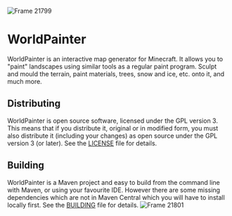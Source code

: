 ![Frame 21799](https://github.com/M-U-C-K-A/WorldPainter/assets/96072629/41ebb073-3513-466a-8a15-3ab3770ef1f5)
# WorldPainter

WorldPainter is an interactive map generator for Minecraft. It allows you to "paint" landscapes using similar tools as a regular paint program. Sculpt and mould the terrain, paint materials, trees, snow and ice, etc. onto it, and much more.

## Distributing

WorldPainter is open source software, licensed under the GPL version 3. This means that if you distribute it, original or in modified form, you must also distribute it (including your changes) as open source under the GPL version 3 (or later). See the [LICENSE](LICENSE) file for details.

## Building

WorldPainter is a Maven project and easy to build from the command line with Maven, or using your favourite IDE. However there are some missing dependencies which are not in Maven Central which you will have to install locally first. See the [BUILDING](BUILDING.md) file for details.
![Frame 21801](https://github.com/M-U-C-K-A/WorldPainter/assets/96072629/a952b93b-27f0-4178-a075-2e38d12b823f)
